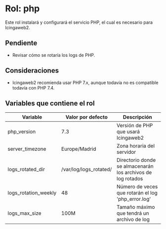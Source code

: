 # Rol: php

Este rol instalará y configurará el servicio PHP, el cual es necesario para Icingaweb2.

## Pendiente

* Revisar cómo se rotaría los logs de PHP.


## Consideraciones

* Icingaweb2 recomienda usar PHP 7.x, aunque todavía no es compatible todavía con PHP 7.4.


## Variables que contiene el rol

| Variable | Valor por defecto | Descripción |
|----------|-------------------|-------------|
| php_version | 7.3 | Versión de PHP que usará Icingaweb2 |
| server_timezone | Europe/Madrid | Zona horaria del servidor |
| logs_rotated_dir | /var/log/logs_rotated/ | Directorio donde se almacenarán los archivos de log rotados |
| logs_rotation_weekly | 48 | Número de veces que rotarán el log 'php_error.log' |
| logs_max_size | 100M | Tamaño máximo que tendrá un archivo de log |
